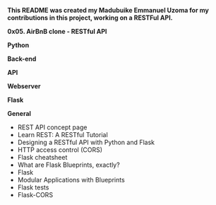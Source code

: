 <b>This README was created my Madubuike Emmanuel Uzoma for my contributions in this project, working on a RESTFul API.</b>

**0x05. AirBnB clone - RESTful API**

**Python**

**Back-end**

**API**

**Webserver**

**Flask**


**General**

* REST API concept page
* Learn REST: A RESTful Tutorial
* Designing a RESTful API with Python and Flask
* HTTP access control (CORS)
* Flask cheatsheet
* What are Flask Blueprints, exactly?
* Flask
* Modular Applications with Blueprints
* Flask tests
* Flask-CORS